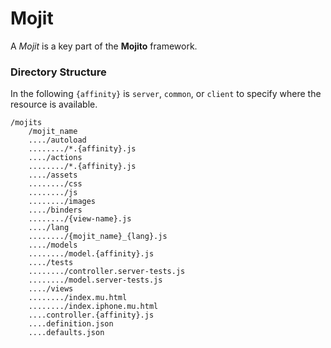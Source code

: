 # Mojit

A *Mojit* is a key part of the **Mojito** framework.

### Directory Structure

In the following `{affinity}` is `server`, `common`, or `client` to specify where the resource is available.

    /mojits
        /mojit_name
        ..../autoload
        ......../*.{affinity}.js
        ..../actions
        ......../*.{affinity}.js
        ..../assets
        ......../css
        ......../js
        ......../images
        ..../binders
        ......../{view-name}.js
        ..../lang
        ......../{mojit_name}_{lang}.js
        ..../models
        ......../model.{affinity}.js
        ..../tests
        ......../controller.server-tests.js
        ......../model.server-tests.js
        ..../views
        ......../index.mu.html
        ......../index.iphone.mu.html
        ....controller.{affinity}.js
        ....definition.json
        ....defaults.json

